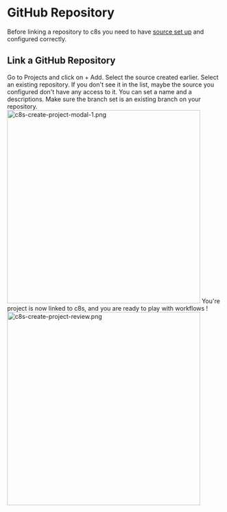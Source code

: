 # GitHub Repository

Before linking a repository to c8s you need to have [source set up](Create-a-new-source.md) and configured correctly.

## Link a GitHub Repository

<procedure title="Link a GitHub Repository">
<step>
Go to <ui-path>Projects</ui-path> and click on <control>+ Add</control>.
</step>
<step>
Select the source created earlier. 
</step>
<step>
Select an existing repository.
<tip>If you don't see it in the list, maybe the source you configured don't have any access to it.</tip>
</step>

<step>
You can set a name and a descriptions. Make sure the branch set is an existing branch on your repository.
<img alt="c8s-create-project-modal-1.png" src="c8s-create-project-modal-1.jpeg" width="450" border-effect="rounded"/>
</step>
<step>
You're project is now linked to c8s, and you are ready to play with workflows !
<img alt="c8s-create-project-review.png" src="c8s-create-project-review.jpeg" width="450" border-effect="rounded"/>
</step>
</procedure>







